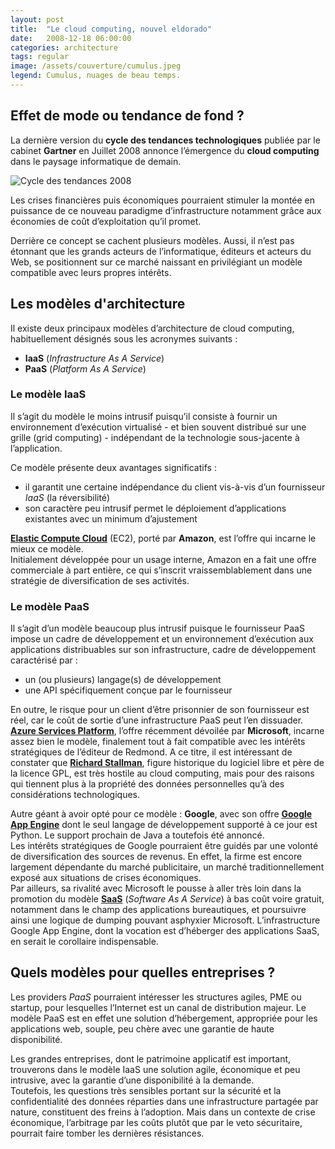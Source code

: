 ```yaml
---
layout: post
title:  "Le cloud computing, nouvel eldorado"
date:   2008-12-18 06:00:00
categories: architecture
tags: regular
image: /assets/couverture/cumulus.jpeg
legend: Cumulus, nuages de beau temps.
---
```

## Effet de mode ou tendance de fond ?
La dernière version du **cycle des tendances technologiques** publiée par le cabinet **Gartner** en Juillet 2008 annonce l’émergence du **cloud computing** dans le paysage informatique de demain.

![Cycle des tendances 2008](https://blog.armstrong.space/wp-content/uploads/2008/08/gartner-hype-cycle2008.jpg)

Les crises financières puis économiques pourraient stimuler la montée en puissance de ce nouveau paradigme d’infrastructure notamment grâce aux économies de coût d’exploitation qu’il promet.

Derrière ce concept se cachent plusieurs modèles. Aussi, il n’est pas étonnant que les grands acteurs de l’informatique, éditeurs et acteurs du Web, se positionnent sur ce marché naissant en privilégiant un modèle compatible avec leurs propres intérêts.

## Les modèles d'architecture
Il existe deux principaux modèles d’architecture de cloud computing, habituellement désignés sous les acronymes suivants :

- **IaaS** (*Infrastructure As A Service*)
- **PaaS** (*Platform As A Service*)

### Le modèle IaaS
Il s’agit du modèle le moins intrusif puisqu’il consiste à fournir un environnement d’exécution virtualisé - et bien souvent distribué sur une grille (grid computing) - indépendant de la technologie sous-jacente à l’application.

Ce modèle présente deux avantages significatifs :

- il garantit une certaine indépendance du client vis-à-vis d’un fournisseur *IaaS* (la réversibilité)
- son caractère peu intrusif permet le déploiement d’applications existantes avec un minimum d’ajustement

[**Elastic Compute Cloud**](http://aws.amazon.com/ec2/) (EC2), porté par **Amazon**, est l’offre qui incarne le mieux ce modèle. <br />
Initialement développée pour un usage interne, Amazon en a fait une offre commerciale à part entière, ce qui s’inscrit vraissemblablement dans une stratégie de diversification de ses activités.

### Le modèle PaaS
Il s’agit d’un modèle beaucoup plus intrusif puisque le fournisseur PaaS impose un cadre de développement et un environnement d’exécution aux applications distribuables sur son infrastructure, cadre de développement caractérisé par :

- un (ou plusieurs) langage(s) de développement
- une API spécifiquement conçue par le fournisseur

En outre, le risque pour un client d’être prisonnier de son fournisseur est réel, car le coût de sortie d’une infrastructure PaaS peut l’en dissuader.<br />
[**Azure Services Platform**](http://www.microsoft.com/azure/default.mspx), l’offre récemment dévoilée par **Microsoft**, incarne assez bien le modèle, finalement tout à fait compatible avec les intérêts stratégiques de l’éditeur de Redmond. A ce titre, il est intéressant de constater que [**Richard Stallman**](http://fr.wikipedia.org/wiki/Richard_Stallman), figure historique du logiciel libre et père de la licence GPL, est très hostile au cloud computing, mais pour des raisons qui tiennent plus à la propriété des données personnelles qu’à des considérations technologiques.

Autre géant à avoir opté pour ce modèle : **Google**, avec son offre [**Google App Engine**](http://code.google.com/appengine/) dont le seul langage de développement supporté à ce jour est Python. Le support prochain de Java a toutefois été annoncé.<br />
Les intérêts stratégiques de Google pourraient être guidés par une volonté de diversification des sources de revenus. En effet, la firme est encore largement dépendante du marché publicitaire, un marché traditionnellement exposé aux situations de crises économiques.<br />
Par ailleurs, sa rivalité avec Microsoft le pousse à aller très loin dans la promotion du modèle [**SaaS**](http://fr.wikipedia.org/wiki/SaaS) (*Software As A Service*) à bas coût voire gratuit, notamment dans le champ des applications bureautiques, et poursuivre ainsi une logique de dumping pouvant asphyxier Microsoft. L’infrastructure Google App Engine, dont la vocation est d’héberger des applications SaaS, en serait le corollaire indispensable.

## Quels modèles pour quelles entreprises ?
Les providers *PaaS* pourraient intéresser les structures agiles, PME ou startup, pour lesquelles l’Internet est un canal de distribution majeur. Le modèle PaaS est en effet une solution d’hébergement, appropriée pour les applications web, souple, peu chère avec une garantie de haute disponibilité.

Les grandes entreprises, dont le patrimoine applicatif est important, trouverons dans le modèle IaaS une solution agile, économique et peu intrusive, avec la garantie d’une disponibilité à la demande. <br />
Toutefois, les questions très sensibles portant sur la sécurité et la confidentialité des données réparties dans une infrastructure partagée par nature, constituent des freins à l’adoption. Mais dans un contexte de crise économique, l’arbitrage par les coûts plutôt que par le veto sécuritaire, pourrait faire tomber les dernières résistances.

[jekyll]:      http://jekyllrb.com
[jekyll-gh]:   https://github.com/jekyll/jekyll
[jekyll-help]: https://github.com/jekyll/jekyll-help
